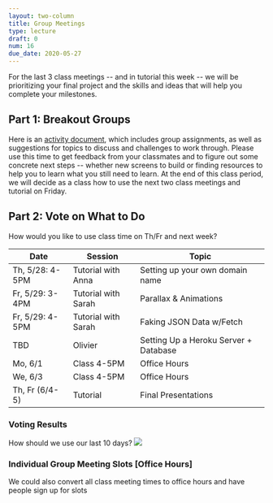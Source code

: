 ```yaml
---
layout: two-column
title: Group Meetings
type: lecture
draft: 0
num: 16
due_date: 2020-05-27
---
```


For the last 3 class meetings -- and in tutorial this week -- we will be prioritizing your final project and the skills and ideas that will help you complete your milestones.

## Part 1: Breakout Groups
Here is an <a href="https://docs.google.com/document/d/1KDHKtdWfy6zb7179NqPqnlsoCxAARj1hWeGiISK_n9E/edit#" target="_blank">activity document</a>, which includes group assignments, as well as suggestions for topics to discuss and challenges to work through. Please use this time to get feedback from your classmates and to figure out some concrete next steps -- whether new screens to build or finding resources to help you to learn what you still need to learn. At the end of this class period, we will decide as a class how to use the next two class meetings and tutorial on Friday.

## Part 2: Vote on What to Do
How would you like to use class time on Th/Fr and next week?

| Date | Session | Topic |
|--|--|--|
| Th, 5/28: 4-5PM | Tutorial with Anna | Setting up your own domain name |
| Fr, 5/29: 3-4PM | Tutorial with Sarah | Parallax & Animations |
| Fr, 5/29: 4-5PM | Tutorial with Sarah | Faking JSON Data w/Fetch |
| TBD | Olivier | Setting Up a Heroku Server + Database |
| Mo, 6/1 | Class 4-5PM  | Office Hours | 
| We, 6/3 | Class 4-5PM  | Office Hours | 
| Th, Fr (6/4-5) | Tutorial | Final Presentations |

### Voting Results
How should we use our last 10 days?
<img src="/spring2020/assets/images/lectures/poll.png" />


### Individual Group Meeting Slots [Office Hours]
We could also convert all class meeting times to office hours and have people sign up for slots
